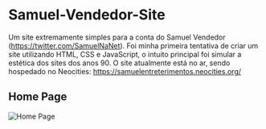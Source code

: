 # Samuel-Vendedor-Site

Um site extremamente simples para a conta do Samuel Vendedor (https://twitter.com/SamuelNaNet). Foi minha primeira tentativa de criar um site utilizando HTML, CSS e JavaScript, o intuito principal foi simular a estética dos sites dos anos 90.
O site atualmente está no ar, sendo hospedado no Neocities: https://samuelentreterimentos.neocities.org/

## Home Page 
![Home Page](https://github.com/MiguelMevil/Samuel-Vendedor-Site/assets/116851813/3615e2d7-77bf-49f9-8a5d-5d35b2b4d4bb)



